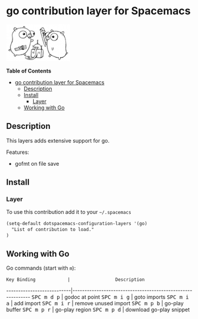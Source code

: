 # go contribution layer for Spacemacs

![go](img/go.png)

<!-- markdown-toc start - Don't edit this section. Run M-x markdown-toc/generate-toc again -->
**Table of Contents**

- [go contribution layer for Spacemacs](#go-contribution-layer-for-spacemacs)
    - [Description](#description)
    - [Install](#install)
        - [Layer](#layer)
    - [Working with Go](#working-with-go)

<!-- markdown-toc end -->

## Description

This layers adds extensive support for go.

Features:
- gofmt on file save

## Install

### Layer

To use this contribution add it to your `~/.spacemacs`

```elisp
(setq-default dotspacemacs-configuration-layers '(go)
  "List of contribution to load."
)
```

## Working with Go

Go commands (start with `m`):

    Key Binding            |                 Description
---------------------------|------------------------------------------------------------
<kbd>SPC m d p</kbd>       | godoc at point
<kbd>SPC m i g</kbd>       | goto imports
<kbd>SPC m i a</kbd>       | add import
<kbd>SPC m i r</kbd>       | remove unused import
<kbd>SPC m p b</kbd>       | go-play buffer
<kbd>SPC m p r</kbd>       | go-play region
<kbd>SPC m p d</kbd>       | download go-play snippet
